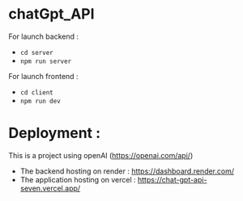 # chatGpt_API

For launch backend :
- ````cd server````
- ````npm run server````

For launch frontend :
- ````cd client````
- ````npm run dev````

# Deployment : 
This is a project using openAI (https://openai.com/api/) 

- The backend hosting on render : https://dashboard.render.com/
- The application hosting on vercel : https://chat-gpt-api-seven.vercel.app/
